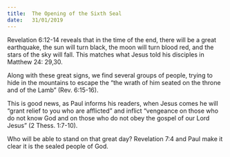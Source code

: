 ```yaml
---
title:  The Opening of the Sixth Seal
date:   31/01/2019
---
```


Revelation 6:12-14 reveals that in the time of the end, there will be a great earthquake, the sun will turn black, the moon will turn blood red, and the stars of the sky will fall. This matches what Jesus told his disciples in Matthew 24: 29,30.

Along with these great signs, we find several groups of people, trying to hide in the mountains to escape the “the wrath of him seated on the throne and of the Lamb” (Rev. 6:15-16).

This is good news, as Paul informs his readers, when Jesus comes he will “grant relief to you who are afflicted” and inflict “vengeance on those who do not know God and on those who do not obey the gospel of our Lord Jesus” (2 Thess. 1:7-10).

Who will be able to stand on that great day? Revelation 7:4 and Paul make it clear it is the sealed people of God.
